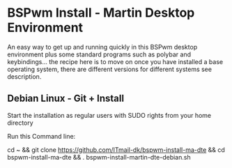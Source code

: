 # BSPwm Install - Martin Desktop Environment
An easy way to get up and running quickly in this BSPwm desktop environment plus some standard programs such as polybar and keybindings... the recipe here is to move on once you have installed a base operating system, there are different versions for different systems see description.


## Debian Linux - Git + Install
Start the installation as regular users with SUDO rights from your home directory

Run this Command line:

cd ~ && git clone https://github.com/ITmail-dk/bspwm-install-ma-dte && cd bspwm-install-ma-dte && . bspwm-install-martin-dte-debian.sh

